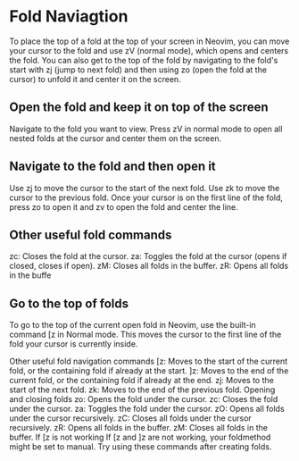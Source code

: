 # Fold Naviagtion

To place the top of a fold at the top of your screen in Neovim, you can move your cursor to the fold and use zV (normal mode), which opens and centers the fold. You can also get to the top of the fold by navigating to the fold's start with zj (jump to next fold) and then using zo (open the fold at the cursor) to unfold it and center it on the screen. 

## Open the fold and keep it on top of the screen

Navigate to the fold you want to view.
Press zV in normal mode to open all nested folds at the cursor and center them on the screen. 


## Navigate to the fold and then open it

Use zj to move the cursor to the start of the next fold.
Use zk to move the cursor to the previous fold.
Once your cursor is on the first line of the fold, press zo to open it and zv to open the fold and center the line. 

## Other useful fold commands

zc: Closes the fold at the cursor.
za: Toggles the fold at the cursor (opens if closed, closes if open).
zM: Closes all folds in the buffer.
zR: Opens all folds in the buffe

## Go to the top of folds

To go to the top of the current open fold in Neovim, use the built-in command [z in Normal mode. This moves the cursor to the first line of the fold your cursor is currently inside. 

Other useful fold navigation commands
[z: Moves to the start of the current fold, or the containing fold if already at the start.
]z: Moves to the end of the current fold, or the containing fold if already at the end.
zj: Moves to the start of the next fold.
zk: Moves to the end of the previous fold. 
Opening and closing folds
zo: Opens the fold under the cursor.
zc: Closes the fold under the cursor.
za: Toggles the fold under the cursor.
zO: Opens all folds under the cursor recursively.
zC: Closes all folds under the cursor recursively.
zR: Opens all folds in the buffer.
zM: Closes all folds in the buffer. 
If [z is not working
If [z and ]z are not working, your foldmethod might be set to manual. Try using these commands after creating folds. 
